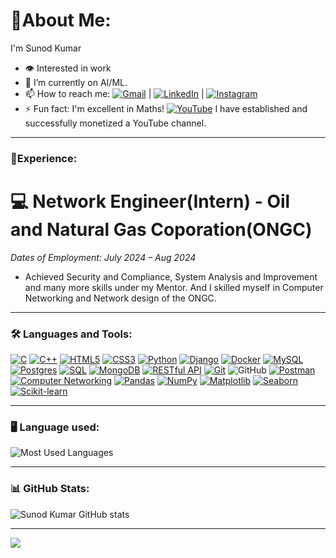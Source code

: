 # 🌠About Me:

I'm Sunod Kumar

- 👁️ Interested in work
- 🌱 I’m currently on AI/ML.
- 📫 How to reach me: [![Gmail](https://img.shields.io/badge/Gmail-D14836?logo=gmail&logoColor=white)](mailto:sunodmongia2003@gmail.com) |
[![LinkedIn](https://img.shields.io/badge/LinkedIn-0077B5?logo=linkedin&logoColor=white)](https://www.linkedin.com/in/sunod-kumar) | [![Instagram](https://img.shields.io/badge/Instagram-E4405F?logo=instagram&logoColor=white)](https://www.instagram.com/sunodmongia)
- ⚡ Fun fact: I'm excellent in Maths!
        [![YouTube](https://img.shields.io/badge/YouTube-FF0000?logo=youtube&logoColor=white)](https://www.youtube.com/@ManjuMongia) I have established and successfully     monetized a YouTube channel.


---
### 🧮Experience:
# 💻 Network Engineer(Intern) - Oil and Natural Gas Coporation(ONGC)
*Dates of Employment: July 2024 – Aug 2024*

- Achieved Security and Compliance, System Analysis and Improvement and many more skills under my Mentor. And I skilled myself in Computer Networking and Network design of the ONGC.
  
---

### 🛠️ Languages and Tools:
[![C](https://img.shields.io/badge/c-%2300599C.svg?style=flat-square&logo=c&logoColor=white)](https://en.cppreference.com/w/c)
[![C++](https://img.shields.io/badge/c++-%2300599C.svg?style=flat-square&logo=c%2B%2B&logoColor=white)](https://en.cppreference.com/w/cpp)
[![HTML5](https://img.shields.io/badge/html5-%23E34F26.svg?style=flat-square&logo=html5&logoColor=white)](https://developer.mozilla.org/en-US/docs/Web/HTML)
[![CSS3](https://img.shields.io/badge/CSS3-1572B6?style=flat-square&logo=css3&logoColor=white)](https://developer.mozilla.org/en-US/docs/Web/CSS)
[![Python](https://img.shields.io/badge/-Python-333?logo=python)](https://www.python.org/)
[![Django](https://img.shields.io/badge/-Django-333?logo=django)](https://www.djangoproject.com/)
[![Docker](https://img.shields.io/badge/Docker-2496ED?style=flat-square&logo=docker&logoColor=white)](https://www.docker.com/)
[![MySQL](https://img.shields.io/badge/mysql-4479A1.svg?style=flat-square&logo=mysql&logoColor=white)](https://www.mysql.com/)
[![Postgres](https://img.shields.io/badge/postgres-%23316192.svg?style=flat-square&logo=postgresql&logoColor=white)](https://www.postgresql.org/)
[![SQL](https://img.shields.io/badge/-SQL-333?logo=sqlite)](https://www.sqlite.org/)
[![MongoDB](https://img.shields.io/badge/MongoDB-47A248?style=flat-square&logo=mongodb&logoColor=white)](https://www.mongodb.com/)
[![RESTful API](https://img.shields.io/badge/RESTful%20API-000000?style=flat-square&logo=api&logoColor=white)](https://en.wikipedia.org/wiki/Representational_state_transfer)
[![Git](https://img.shields.io/badge/-Git-333?logo=git)](https://git-scm.com/)
![GitHub](https://img.shields.io/badge/github-%23121011.svg?style=flat-square&logo=github&logoColor=white)
[![Postman](https://img.shields.io/badge/Postman-FF6C37?style=flat-square&logo=postman&logoColor=white)](https://www.postman.com/)
[![Computer Networking](https://img.shields.io/badge/-Networking-333?logo=cisco)](https://en.wikipedia.org/wiki/Computer_network)
[![Pandas](https://img.shields.io/badge/-Pandas-333?logo=pandas)](https://pandas.pydata.org/)
[![NumPy](https://img.shields.io/badge/-NumPy-333?logo=numpy)](https://numpy.org/)
[![Matplotlib](https://img.shields.io/badge/Matplotlib-11557C?style=flat-square&logo=matplotlib&logoColor=white)](https://matplotlib.org/)
[![Seaborn](https://img.shields.io/badge/Seaborn-4B8BBE?style=flat-square&logo=python&logoColor=white)](https://seaborn.pydata.org/)
[![Scikit-learn](https://img.shields.io/badge/Scikit--learn-F7931E?style=flat-square&logo=scikit-learn&logoColor=white)](https://scikit-learn.org/)




---
### 🖥️ Language used:
![Most Used Languages](https://github-readme-stats.vercel.app/api/top-langs/?username=sunodmongia&layout=compact&theme=dark)

---
### 📊 GitHub Stats:
![Sunod Kumar GitHub stats](https://github-readme-stats.vercel.app/api?username=sunodmongia&show_icons=true&theme=radical)

---
[![](https://visitcount.itsvg.in/api?id=sunodmongia&label=Profile%20Views&color=1&icon=0&pretty=false)](https://visitcount.itsvg.in)
